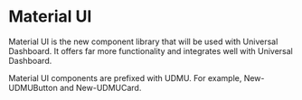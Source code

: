 # Material UI

Material UI is the new component library that will be used with Universal Dashboard. It offers far more functionality and integrates well with Universal Dashboard.

Material UI components are prefixed with UDMU. For example, New-UDMUButton and New-UDMUCard.

